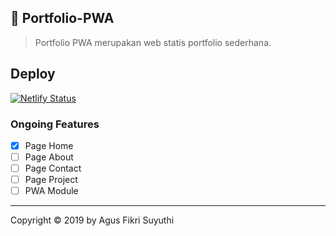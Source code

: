 ## 🚀 Portfolio-PWA
> Portfolio PWA merupakan web statis portfolio sederhana.

## Deploy
[![Netlify Status](https://api.netlify.com/api/v1/badges/ac2075ff-19cb-4128-be6a-1576db000070/deploy-status)](https://app.netlify.com/sites/portfolio-pwa/deploys)

### Ongoing Features
- [x] Page Home
- [ ] Page About
- [ ] Page Contact
- [ ] Page Project
- [ ] PWA Module

* * *

Copyright © 2019 by Agus Fikri Suyuthi